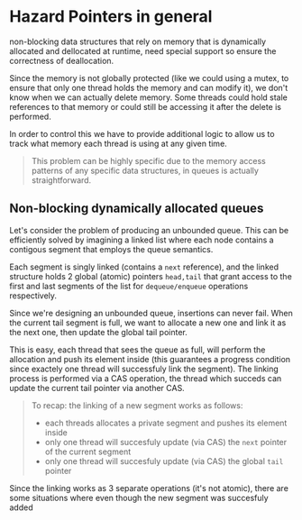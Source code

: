 # Hazard Pointers in general
non-blocking data structures that rely on memory that is dynamically allocated and dellocated at runtime, need special support so ensure the correctness of deallocation.

Since the memory is not globally protected (like we could using a mutex, to ensure that only one thread holds the memory and can modify it), we don't know when we can actually delete memory. Some threads could hold stale references to that memory or could still be accessing it after the delete is performed.

In order to control this we have to provide additional logic to allow us to track what memory each thread is using at any given time.

> This problem can be highly specific due to the memory access patterns of any specific data structures, in queues is actually straightforward.

## Non-blocking dynamically allocated queues
Let's consider the problem of producing an unbounded queue. This can be efficiently solved by imagining a linked list where each node contains a contigous segment that employs the queue semantics.

Each segment is singly linked (contains a `next` reference), and the linked structure holds 2 global (atomic) pointers `head,tail` that grant access to the first and last segments of the list for `dequeue/enqueue` operations respectively.

Since we're designing an unbounded queue, insertions can never fail. When the current tail segment is full, we want to allocate a new one and link it as the next one, then update the global tail pointer. 

This is easy, each thread that sees the queue as full, will perform the allocation and push its element inside (this guarantees a progress condition since exactely one thread will successfuly link the segment). The linking process is performed via a CAS operation, the thread which succeds can update the current tail pointer via another CAS.

> To recap: the linking of a new segment works as follows:
> - each threads allocates a private segment and pushes its element inside
> - only one thread will succesfuly update (via CAS) the `next` pointer of the current segment
> - only one thread will succesfuly update (via CAS) the global `tail` pointer

Since the linking works as 3 separate operations (it's not atomic), there are some situations where even though the new segment was succesfuly added